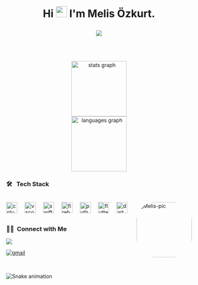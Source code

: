 <div align="center">
  <h1>
    Hi <img height="30" width="30" src="https://media.giphy.com/media/hvRJCLFzcasrR4ia7z/giphy.gif" width="25px"> I'm Melis Özkurt.
    <p align="center">
      <img src="https://capsule-render.vercel.app/api?type=waving&color=gradient&height=60&section=footer"/>
    </p>
  </h1>
</div>
<br>

###

<div align="center">
  <img src="https://github-readme-stats.vercel.app/api?username=melis251&hide_title=false&hide_rank=false&show_icons=true&include_all_commits=true&count_private=true&disable_animations=false&theme=dracula&locale=en&hide_border=false" height="150" alt="stats graph" /> <br>
  <img src="https://github-readme-stats.vercel.app/api/top-langs?username=melis251&locale=en&hide_title=false&layout=compact&card_width=320&langs_count=5&theme=dracula&hide_border=false" height="150" alt="languages graph"  />
</div>

###
 
 
 ### 🛠 &nbsp;  Tech Stack
<div style="display: inline_block"><br>
  
<div align="left">
  <img src="https://cdn.jsdelivr.net/gh/devicons/devicon/icons/cplusplus/cplusplus-original.svg" height="30" alt="cplusplus logo"  />
  <img width="12" />
  <img src="https://cdn.jsdelivr.net/gh/devicons/devicon/icons/vscode/vscode-original.svg" height="30" alt="vscode logo"  />
  <img width="12" />
  <img src="https://cdn.jsdelivr.net/gh/devicons/devicon/icons/swift/swift-original.svg" height="30" alt="swift logo"  />
  <img width="12" />
  <img src="https://cdn.jsdelivr.net/gh/devicons/devicon/icons/firebase/firebase-plain.svg" height="30" alt="firebase logo"  />
  <img width="12" />
  <img src="https://cdn.jsdelivr.net/gh/devicons/devicon/icons/python/python-original.svg" height="30" alt="python logo"  />
  <img width="12" />
  <img src="https://cdn.jsdelivr.net/gh/devicons/devicon/icons/flutter/flutter-original.svg" height="30" alt="flutter logo"  />
  <img width="12" />
  <img src="https://cdn.jsdelivr.net/gh/devicons/devicon/icons/dart/dart-original.svg" height="30" alt="dart logo"  />

  <img align="right" alt="Melis-pic" height="150" style="border-radius:50px;" src="https://media.giphy.com/media/CTX0ivSQbI78A/giphy.gif">
</div>
  
  ##
 
 
### 🤝🏻 &nbsp;Connect with Me
<div> 
  <a href="www.linkedin.com/in/melis-ozkurt-ba9940278" target="_blank"><img src="https://img.shields.io/badge/-LinkedIn-%230077B5?style=for-the-badge&logo=linkedin&logoColor=white" target="_blank"></a>
  
  <a href="mailto:melisozkurt77@gmail.com" target="blank"><img src="https://img.shields.io/badge/Gmail-D14836?style=for-the-badge&logo=gmail&logoColor=white" alt="gmail" /></a>
</div>
  
  ##

<br clear="both">

<img src="https://raw.githubusercontent.com/melis251/melis251/output/github-contribution-grid-snake.svg" alt="Snake animation" />

###
  
  
